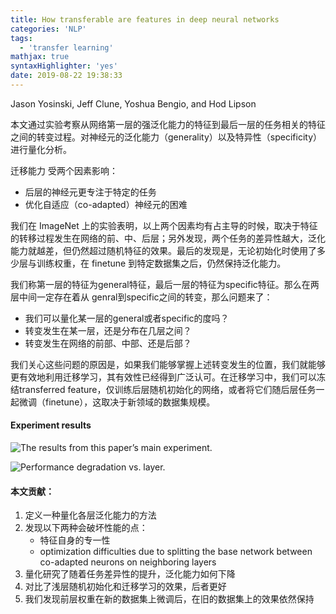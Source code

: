 ```yaml
---
title: How transferable are features in deep neural networks
categories: 'NLP'
tags:
  - 'transfer learning'
mathjax: true
syntaxHighlighter: 'yes'
date: 2019-08-22 19:38:33
---
```


Jason Yosinski, Jeff Clune, Yoshua Bengio, and Hod Lipson

本文通过实验考察从网络第一层的强泛化能力的特征到最后一层的任务相关的特征之间的转变过程。对神经元的泛化能力（generality）以及特异性（specificity）进行量化分析。

迁移能力 受两个因素影响：

-   后层的神经元更专注于特定的任务
-   优化自适应（co-adapted）神经元的困难

<!--more-->

我们在 ImageNet 上的实验表明，以上两个因素均有占主导的时候，取决于特征的转移过程发生在网络的前、中、后层；另外发现，两个任务的差异性越大，泛化能力就越差，但仍然超过随机特征的效果。最后的发现是，无论初始化时使用了多少层与训练权重，在 finetune 到特定数据集之后，仍然保持泛化能力。

我们称第一层的特征为general特征，最后一层的特征为specific特征。那么在两层中间一定存在着从 genral到specific之间的转变，那么问题来了：

-   我们可以量化某一层的general或者specific的度吗？
-   转变发生在某一层，还是分布在几层之间？
-   转变发生在网络的前部、中部、还是后部？

我们关心这些问题的原因是，如果我们能够掌握上述转变发生的位置，我们就能够更有效地利用迁移学习，其有效性已经得到广泛认可。在迁移学习中，我们可以冻结transferred feature，仅训练后层随机初始化的网络，或者将它们随后层任务一起微调（finetune），这取决于新领域的数据集规模。

#### Experiment results

![The results from this paper’s main experiment.](http://shihanmax.top/截屏2019-08-22下午7.35.42.png)

![Performance degradation vs. layer.](http://shihanmax.top/截屏2019-08-22下午7.36.29.png)



#### 本文贡献：

1.  定义一种量化各层泛化能力的方法
2.  发现以下两种会破坏性能的点：
    -   特征自身的专一性
    -   optimization difficulties due to splitting the base network between co-adapted neurons on neighboring layers
3.  量化研究了随着任务差异性的提升，泛化能力如何下降
4.  对比了浅层随机初始化和迁移学习的效果，后者更好
5.  我们发现前层权重在新的数据集上微调后，在旧的数据集上的效果依然保持

















